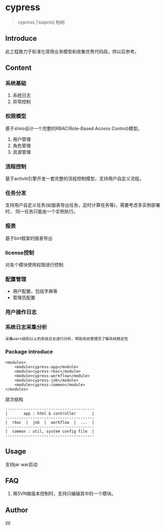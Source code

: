 # cypress

> cypress [ˈsaɪprɪs] 柏树

## Introduce

此工程致力于标准化常用业务模型和收集优秀代码段，供以后参考。


## Content


### 系统基础
1. 系统日志
2. 异常控制

### 权限模型
<p>
    基于shiro设计一个完整的RBAC(Role-Based Access Control)模型。
</p>

1. 用户管理
2. 角色管理
3. 资源管理


### 流程控制
基于activiti引擎开发一套完整的流程控制模型，支持用户自定义流程。

### 任务分发

支持用户自定义任务(如报表导出任务，定时计算任务等)，需要考虑多实例部署时，
同一任务只能由一个实例执行。

### 报表
基于birt框架的报表导出

### license控制
对各个模块使用权限进行控制


### 配置管理
- 用户配置，包括字典等
- 管理员配置


### 用户操作日志


### 系统日志采集分析
    采集warn级别以上的系统日志进行分析，帮助系统管理员了解系统稳定性


### Package introduce

```
<modules>
    <module>cypress-app</module>
    <module>cypress-rbac</module>
    <module>cypress-workflow</module>
    <module>cypress-job</module>
    <module>cypress-common</module>
</modules>
```
层次结构<br/>
```
---------------------------------------
|       app : html & controller       |
---------------------------------------
|  rbac  |  job  |  workflow  |  ...  |
---------------------------------------
|  common : util, system config file  |
---------------------------------------
```


## Usage

支持jar war启动

## FAQ

1. 用SVN做版本控制时，支持只编辑其中的一个模块。







## Author

[vv](vivid_xiang@163.com)